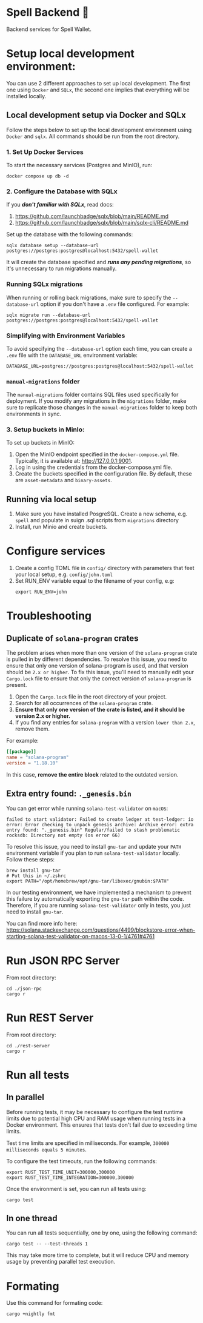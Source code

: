 # Spell Backend 🧙‍
Backend services for Spell Wallet.

# Setup local development environment:
You can use 2 different approaches to set up local development.
The first one using `Docker` and `SQLx`, the second one implies that everything will be installed locally. 

## Local development setup via Docker and SQLx
Follow the steps below to set up the local development environment using `Docker` and `sqlx`. All commands should be run from the root directory.

### 1. Set Up Docker Services

To start the necessary services (Postgres and MinIO), run:
```shell
docker compose up db -d
```

### 2. Configure the Database with SQLx
If you ***don't familiar with SQLx***, read docs:
1. https://github.com/launchbadge/sqlx/blob/main/README.md
2. https://github.com/launchbadge/sqlx/blob/main/sqlx-cli/README.md


Set up the database with the following commands:
```shell
sqlx database setup --database-url postgres://postgres:postgres@localhost:5432/spell-wallet
```
It will create the database specified and ***runs any pending migrations***, so it's unnecessary to run migrations manually. 


### Running SQLx migrations
When running or rolling back migrations, make sure to specify the `--database-url` option if you don't have a `.env` file configured.
For example:
```shell
sqlx migrate run --database-url postgres://postgres:postgres@localhost:5432/spell-wallet
```
### Simplifying with Environment Variables

To avoid specifying the `--database-url` option each time, you can create a `.env` file with the `DATABASE_URL` environment variable:

```shell
DATABASE_URL=postgres://postgres:postgres@localhost:5432/spell-wallet
```
 

### `manual-migrations` folder
The `manual-migrations` folder contains SQL files used specifically for deployment. If you modify any migrations in the `migrations` folder,
make sure to replicate those changes in the `manual-migrations` folder to keep both environments in sync.

### 3. Setup buckets in MinIo:

To set up buckets in MinIO:

1) Open the MinIO endpoint specified in the `docker-compose.yml` file. Typically, it is available at: http://127.0.0.1:9001.
2) Log in using the credentials from the docker-compose.yml file.
3) Create the buckets specified in the configuration file. By default, these are `asset-metadata` and `binary-assets`.



## Running via local setup
1) Make sure you have installed PosgreSQL. Create a new schema, e.g. `spell` and populate in suign .sql scripts from `migrations` directory
2) Install, run Minio and create buckets.



# Configure services
1) Create a config TOML file in `config/` directory with parameters that feet your local setup, e.g. `config/john.toml`
2) Set RUN_ENV variable equal to the filename of your config, e.g:
   ```shell
   export RUN_ENV=john
   ```

# Troubleshooting
## Duplicate of `solana-program` crates
The problem arises when more than one version of the `solana-program` crate is pulled in by different dependencies. To resolve this issue, you need to ensure that only one version of solana-program is used,
and that version should be `2.x or higher`.
To fix this issue, you'll need to manually edit your `Cargo.lock` file to ensure that only the correct version of `solana-program` is present.
1) Open the `Cargo.lock` file in the root directory of your project.
2) Search for all occurrences of the `solana-program` crate.
3) **Ensure that only one version of the crate is listed, and it should be version 2.x or higher.**
4) If you find any entries for `solana-program` with a version `lower than 2.x`, remove them.

For example:
```toml
[[package]]
name = "solana-program"
version = "1.18.10"
```
In this case, **remove the entire block** related to the outdated version.


## Extra entry found: `._genesis.bin`
You can get error while running `solana-test-validator` on `macOS`:
```
failed to start validator: Failed to create ledger at test-ledger: io error: Error checking to unpack genesis archive: Archive error: extra entry found: "._genesis.bin" Regular/failed to stash problematic rocksdb: Directory not empty (os error 66)
```
To resolve this issue, you need to install `gnu-tar` and update your `PATH` environment variable if you plan to run `solana-test-validator` locally. Follow these steps:
```shell
brew install gnu-tar
# Put this in ~/.zshrc 
export PATH="/opt/homebrew/opt/gnu-tar/libexec/gnubin:$PATH"
```

In our testing environment, we have implemented a mechanism to prevent this failure by automatically exporting the `gnu-tar` path within the code. 
Therefore, if you are running `solana-test-validator` only in tests, you just need to install `gnu-tar`.

You can find more info here: https://solana.stackexchange.com/questions/4499/blockstore-error-when-starting-solana-test-validator-on-macos-13-0-1/4761#4761


# Run JSON RPC Server
From root directory:
```shell
cd ./json-rpc
cargo r
```


# Run REST Server
From root directory:
```shell
cd ./rest-server
cargo r
```

# Run all tests

## In parallel
Before running tests, it may be necessary to configure the test runtime limits due to potential high CPU and RAM usage when running tests in a Docker environment. This ensures that tests don't fail due to exceeding time limits.

Test time limits are specified in milliseconds. For example, `300000 milliseconds equals 5 minutes`.

To configure the test timeouts, run the following commands:
```shell
export RUST_TEST_TIME_UNIT=300000,300000
export RUST_TEST_TIME_INTEGRATION=300000,300000
```

Once the environment is set, you can run all tests using:
```shell
cargo test
```

## In one thread
You can run all tests sequentially, one by one, using the following command:
```shell
cargo test -- --test-threads 1
```
This may take more time to complete, but it will reduce CPU and memory usage by preventing parallel test execution.

# Formating
Use this command for formating code:
```shell
cargo +nightly fmt 
```
